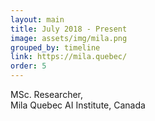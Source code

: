 ```yaml
---
layout: main
title: July 2018 - Present
image: assets/img/mila.png
grouped_by: timeline
link: https://mila.quebec/
order: 5
---
```


MSc. Researcher,<br>
Mila Quebec AI Institute, Canada